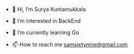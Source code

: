 - 👋 Hi, I’m Surya Kuntamukkala
- 👀 I’m interested in BackEnd 
- 🌱 I’m currently learning Go

- 📫 How to reach me samsixtynine@gmail.com

<!---
raumdeuter69/raumdeuter69 is a ✨ special ✨ repository because its `README.md` (this file) appears on your GitHub profile.
You can click the Preview link to take a look at your changes.
--->
